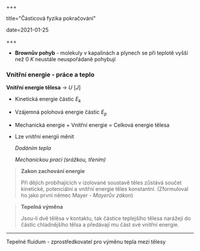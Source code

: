 +++

title="Částicová fyzika pokračování"

date=2021-01-25

+++

- **Brownův pohyb** - molekuly v kapalinách a plynech se při teplotě vyšší než $0$ $K$ neustále neuspořádaně pohybují

### Vnitřní energie - práce a teplo

**Vnitřní energie tělesa** $\to$ $U$ [$J$]

- Kinetická energie částic $E_k$

- Vzájemná polohová energie částic $E_p$

- Mechanická energie + Vnitřní energie = Celková energie tělesa

- Lze vnitřní energii měnit

  *Dodáním tepla* <br>

  *Mechanickou prací (srážkou, třením)* <br>

> **Zakon zachování energie**<br>
>
> Při dějích probíhajících v izolované soustavě těles zůstává součet kinetické, potenciální a vnitřní energie těles konstantní. (Zformuloval ho jako první němec Mayer - *Mayerův zákon*)

> **Tepelná výměna** <br>
>
> Jsou-li dvě tělěsa v kontaktu, tak částice teplejšího tělesa narážejí do částic chladnějšího tělsa a předávají mu část své vnitřní energie.



---

Tepelné fluidum - zprostředkovatel pro výměnu tepla mezi tělesy